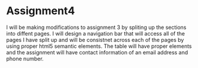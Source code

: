 # Assignment4
I will be making modifications to assignment 3 by spliting up the sections into diffent pages.
I will design a navigation bar that will access all of the pages I have split up and will be consistnet across each of the pages by using proper html5 semantic elements.
The table will have proper elements and the assignment will have contact information of an email address and phone number.
